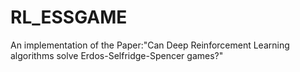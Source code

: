# RL_ESSGAME
An implementation of the Paper:"Can Deep Reinforcement Learning algorithms solve Erdos-Selfridge-Spencer games?"
